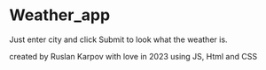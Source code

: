 # Weather_app

Just enter city and click Submit to look what the weather is.

created by Ruslan Karpov with love in 2023 using JS, Html and CSS
